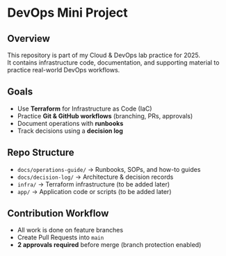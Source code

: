 # DevOps Mini Project

## Overview
This repository is part of my Cloud & DevOps lab practice for 2025.  
It contains infrastructure code, documentation, and supporting material to practice real-world DevOps workflows.

## Goals
- Use **Terraform** for Infrastructure as Code (IaC)
- Practice **Git & GitHub workflows** (branching, PRs, approvals)
- Document operations with **runbooks**
- Track decisions using a **decision log**

## Repo Structure
- `docs/operations-guide/` → Runbooks, SOPs, and how-to guides
- `docs/decision-log/` → Architecture & decision records
- `infra/` → Terraform infrastructure (to be added later)
- `app/` → Application code or scripts (to be added later)

## Contribution Workflow
- All work is done on feature branches
- Create Pull Requests into `main`
- **2 approvals required** before merge (branch protection enabled)
